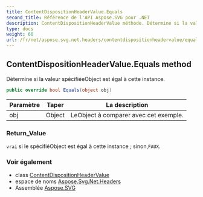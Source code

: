 ```yaml
---
title: ContentDispositionHeaderValue.Equals
second_title: Référence de l'API Aspose.SVG pour .NET
description: ContentDispositionHeaderValue méthode. Détermine si la valeur spécifiéeObject est égal à cette instance.
type: docs
weight: 60
url: /fr/net/aspose.svg.net.headers/contentdispositionheadervalue/equals/
---
```

## ContentDispositionHeaderValue.Equals method

Détermine si la valeur spécifiéeObject est égal à cette instance.

```csharp
public override bool Equals(object obj)
```

| Paramètre | Taper | La description |
| --- | --- | --- |
| obj | Object | LeObject à comparer avec cet exemple. |

### Return_Value

`vrai` si le spécifiéObject est égal à cette instance ; sinon,`FAUX`.

### Voir également

* class [ContentDispositionHeaderValue](../)
* espace de noms [Aspose.Svg.Net.Headers](../../contentdispositionheadervalue/)
* Assemblée [Aspose.SVG](../../../)


